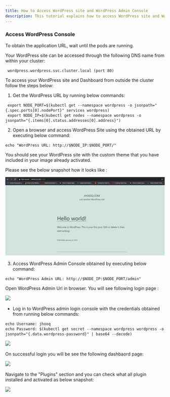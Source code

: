 ```yaml
---
title: How to Access WordPress site and WordPress Admin Console
description: This tutorial explains how to access WordPress site and WordPress Admin Console once chart installed successfully
---
```



### Access WordPress Console


To obtain the application URL, wait until the pods are running.


Your WordPress site can be accessed through the following DNS name from within your cluster:

```
 wordpress.wordpress.svc.cluster.local (port 80)
```

To access your WordPress site and Dashboard from outside the cluster follow the steps below:


1. Get the WordPress URL by running below commands:


```execute
 export NODE_PORT=$(kubectl get --namespace wordpress -o jsonpath="{.spec.ports[0].nodePort}" services wordpress)
 export NODE_IP=$(kubectl get nodes --namespace wordpress -o jsonpath="{.items[0].status.addresses[0].address}")
```


2. Open a browser and access WordPress Site using the obtained URL by executing below command:

```execute
echo "WordPress URL: http://$NODE_IP:$NODE_PORT/"
```
You should see your WordPress site with the custom theme that you have included in your image already activated. 

Please see the below snapshot how it looks like :

![](_images/wordpress-site.PNG)

3. Access WordPress Admin Console obtained by executing below command:

```execute
echo "WordPress Admin URL: http://$NODE_IP:$NODE_PORT/admin"
```
Open WordPress Admin Url in browser. You will see following login page :

![](_images/login-console-final.PNG)

- Log in to WordPress admin login console with the credentials obtained from running below commands:

```execute
echo Username: jhooq
echo Password: $(kubectl get secret --namespace wordpress wordpress -o jsonpath="{.data.wordpress-password}" | base64 --decode)
```

![](_images/console-admin-final.PNG)

On successful login you will be see the following dashbaord page:

![](_images/dashboard-wordpress.PNG)

Navigate to the "Plugins" section and you can check what all plugin installed and activated as below snapshot:

![](_images/plugins.PNG)



